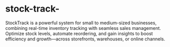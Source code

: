 # stock-track-
StockTrack is a powerful system for small to medium-sized businesses, combining real-time inventory tracking with seamless sales management. Optimize stock levels, automate reordering, and gain insights to boost efficiency and growth—across storefronts, warehouses, or online channels.
